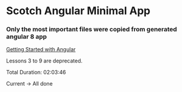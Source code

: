 # Scotch Angular Minimal App
### Only the most important files were copied from generated angular 8 app

[Getting Started with Angular](https://coursehunters.net/course/nachalo-raboty-s-angular)

Lessons 3 to 9 are deprecated.

Total Duration: 02:03:46

Current -> All done
